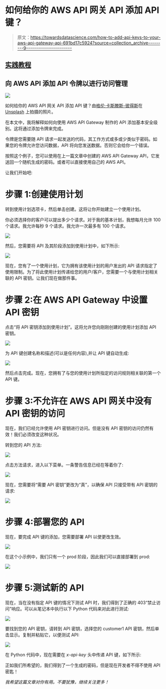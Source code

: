 # 如何给你的 AWS API 网关 API 添加 API 键？

> 原文：<https://towardsdatascience.com/how-to-add-api-keys-to-your-aws-api-gateway-api-691bd17c5924?source=collection_archive---------9----------------------->

## [实践教程](https://towardsdatascience.com/tagged/hands-on-tutorials)

## 向 AWS API 添加 API 令牌以进行访问管理

![](img/ef36ad0db79e1b8a4c1bb55ff93c68af.png)

如何给你的 AWS API 网关 API 添加 API 键？由[格伦·卡斯滕斯-彼得斯](https://unsplash.com/@glenncarstenspeters?utm_source=unsplash&utm_medium=referral&utm_content=creditCopyText)在 [Unsplash](https://unsplash.com/s/photos/computer?utm_source=unsplash&utm_medium=referral&utm_content=creditCopyText) 上拍摄的照片。

在本文中，我将解释如何向使用 AWS API Gateway 制作的 API 添加基本安全级别。这将通过添加令牌来完成。

令牌是您需要随 API 请求一起发送的代码，其工作方式或多或少类似于密码。如果您的令牌允许您访问数据，API 将向您发送数据。否则它会给你一个错误。

按照这个例子，您可以使用在上一篇文章中创建的 AWS API Gateway API，它发送回一个随机生成的密码。或者可以直接使用自己的 AWS API。

让我们开始吧:

# 步骤 1:创建使用计划

转到使用计划选项卡，然后单击创建。这将让你开始建立一个使用计划。

你必须选择你的客户可以提出多少个请求。对于我的基本计划，我想每月允许 100 个请求。我允许每秒 9 个请求。我允许一次最多有 100 个请求。

![](img/ba6eb118cfcd2d9a3e04534fd717d37e.png)

然后，您需要将 API 及其阶段添加到使用计划中，如下所示:

![](img/866e96826a51ccdc8ebed69f4190739a.png)

现在，您有了一个使用计划，它为拥有该使用计划的用户发出的 API 请求指定了使用限制。为了将此使用计划传递给您的用户/客户，您需要一个与使用计划相关联的 API 密钥。让我们现在做那件事。

# 步骤 2:在 AWS API Gateway 中设置 API 密钥

点击“将 API 密钥添加到使用计划”。这将允许您向刚刚创建的使用计划添加 API 密钥。

![](img/33baf06ed384c690936e5a6ef5573af3.png)

为 API 键创建名称和描述(可以是任何内容),并让 API 键自动生成:

![](img/8a37603db1d9805c96876fab124be828.png)

然后点击完成。现在，您拥有了与您的使用计划所指定的访问规则相关联的第一个 API 键。

# 步骤 3:不允许在 AWS API 网关中没有 API 密钥的访问

现在，我们已经允许使用 API 密钥进行访问。但是没有 API 密钥的访问仍然有效！我们必须改变这种状况。

转到您的 API 方法:

![](img/72925ff0cda6bd741f3a43f18a327c1b.png)

点击方法请求，进入以下菜单。一条警告信息已经在等着你了:

![](img/a0ed42af287e8f9bfda616405a5fa0fe.png)

现在，您需要将“需要 API 密钥”更改为“真”，以确保 API 只接受带有 API 密钥的请求:

![](img/55b400cc46724fa23e30642b1282fa21.png)

# 步骤 4:部署您的 API

现在，要完成 API 键的添加，您需要部署 API 以使更改生效。

![](img/e6392b097558420c67a87e3a7732b437.png)

在这个小示例中，我们只有一个 prod 阶段，因此我们可以直接部署到 prod:

![](img/5c13554e4fa262a18e6b9b7c68893b1c.png)

# 步骤 5:测试新的 API

现在，当在没有指定 API 键的情况下测试 API 时，我们得到了正确的 403“禁止访问”响应。可以从笔记本中执行以下 Python 代码来对此进行测试:

![](img/2c4cb6db7eca2adf4f61031b0e1e4411.png)

要找到您的 API 密钥，请转到 API 密钥，选择您的 customer1 API 密钥，然后单击显示。复制并粘贴它，以便测试 API:

![](img/69bd5e114700f59a2b2cc11eb10d6b5f.png)

在 Python 代码中，现在需要在 *x-api-key* 头中传递 API 键，如下所示:

正如我们所希望的，我们得到了一个生成的密码，但是现在开发者不得不使用 API 密匙！

*我希望这篇文章对你有用。不要犹豫，继续关注更多！*